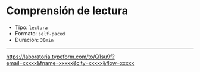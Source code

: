 # Comprensión de lectura

* Tipo: `lectura`
* Formato: `self-paced`
* Duración: `30min`

***

https://laboratoria.typeform.com/to/Q1su9f?email=xxxxx&fname=xxxxx&city=xxxxx&flow=xxxxx
